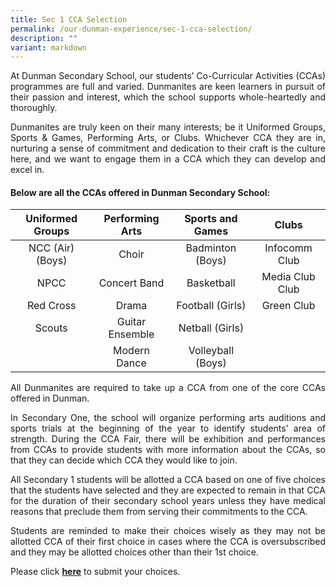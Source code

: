 ```yaml
---
title: Sec 1 CCA Selection
permalink: /our-dunman-experience/sec-1-cca-selection/
description: ""
variant: markdown
---
```

<p style="text-align: justify;">At Dunman Secondary School, our students’ Co-Curricular Activities (CCAs) programmes are full and varied. Dunmanites are keen learners in pursuit of their passion and interest, which the school supports whole-heartedly and thoroughly.</p>

<p style="text-align: justify;">Dunmanites are truly keen on their many interests; be it Uniformed Groups, Sports &amp; Games, Performing Arts, or Clubs. Whichever CCA they are in, nurturing a sense of commitment and dedication to their craft is the culture here, and we want to&nbsp;engage them in a CCA which they can develop and excel in.</p>

#### Below are all the CCAs offered in Dunman Secondary School:

| Uniformed Groups | Performing Arts |  Sports and Games |      Clubs      |
|:----------------:|:---------------:|:-----------------:|:---------------:|
| NCC (Air) (Boys) |      Choir      |  Badminton (Boys) |  Infocomm Club |
|       NPCC       |   Concert Band  |     Basketball    | Media Club Club |
|     Red Cross    |      Drama      |  Football (Girls) |    Green Club   |
|      Scouts      | Guitar Ensemble |  Netball (Girls)  |                 |
|                  |   Modern Dance  | Volleyball (Boys) |                 |


<p style="text-align: justify;">All Dunmanites are required to take up a CCA from one of the core CCAs offered in Dunman.</p>

<p style="text-align: justify;">In Secondary One, the school will organize performing arts&nbsp;auditions and sports trials at the beginning of the year to identify students’ area of strength. During the CCA Fair, there will be exhibition and performances from CCAs to provide students with more information about the CCAs, so that they can decide which CCA they would like to join.</p>

<p style="text-align: justify;">All Secondary 1 students will be allotted a CCA based on one of five choices that the students have selected and they are expected to remain in that CCA for the duration of their secondary school years unless they have medical reasons that preclude them from serving their commitments to the CCA.</p>

<p style="text-align: justify;">Students are reminded to make their choices wisely as they may not be allotted CCA of their first choice in cases where the CCA is oversubscribed and they may be allotted choices other than their 1st choice.</p>

Please click&nbsp;[**here**](https://forms.moe.edu.sg/forms/eLdaXe)&nbsp;to submit your choices.